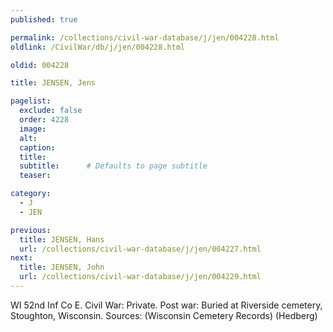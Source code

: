 ```yaml
---
published: true

permalink: /collections/civil-war-database/j/jen/004228.html
oldlink: /CivilWar/db/j/jen/004228.html

oldid: 004228

title: JENSEN, Jens

pagelist:
  exclude: false
  order: 4228
  image: 
  alt:
  caption:
  title:
  subtitle:      # Defaults to page subtitle
  teaser:

category: 
  - J 
  - JEN

previous:
  title: JENSEN, Hans
  url: /collections/civil-war-database/j/jen/004227.html  
next:
  title: JENSEN, John
  url: /collections/civil-war-database/j/jen/004229.html   
---
```

WI 52nd Inf Co E. Civil War: Private. Post war: Buried at Riverside cemetery, Stoughton, Wisconsin. Sources: (Wisconsin Cemetery Records) (Hedberg)